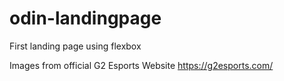 # odin-landingpage
First landing page using flexbox

Images from official G2 Esports Website https://g2esports.com/
